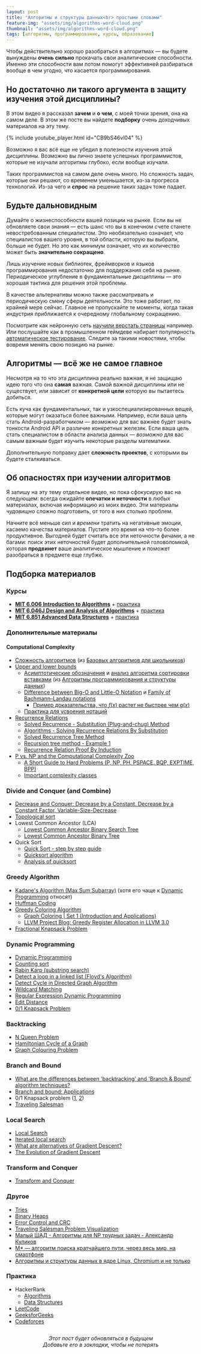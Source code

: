 ```yaml
---
layout: post
title: "Алгоритмы и структуры данных<br> простыми словами"
feature-img: "assets/img/algorithms-word-cloud.png"
thumbnail: "assets/img/algorithms-word-cloud.png"
tags: [алгоритмы, программирование, курсы, образование]
---
```

Чтобы действительно хорошо разобраться в алгоритмах — вы будете вынуждены
**очень сильно** прокачать свои аналитические способности.
Именно эти способности вам потом помогут эффективней разбираться вообще в чем угодно, что касается программирования.

## Но достаточно ли такого аргумента в защиту изучения этой дисциплины?
В этом видео я рассказал **зачем** и **о чем**, с моей точки зрения, она на самом деле.
В этом же посте вы найдете **подборку** очень доходчивых материалов на эту тему.
<!--more-->

{% include youtube_player.html id="CB9bS46vl04" %}

Возможно я вас всё еще не убедил в полезности изучения этой дисциплины.
Возможно вы лично знаете успешных программистов,
которые не изучали алгоритмы глубоко, если вообще изучали.

Таких программистов на самом деле очень много.
Но сложность задач, которые они решают, со временем уменьшается, из-за прогресса технологий.
Из-за чего и **спрос** на решение таких задач тоже падает.

## Будьте дальновидным
Думайте о жизнеспособности вашей позиции на рынке.
Если вы не обновляете свои знания — есть шанс что вы в конечном счете станете невостребованным специалистом.
Это необязательно означает, что специалистов вашего уровня, в той области, которую вы выбрали, больше не будет.
Но это как минимум означает, что их количество может быть **значительно сокращено**.

Лишь изучение новых библиотек, фреймворков и языков программирования недостаточно для поддержания себя на рынке.
Периодическое углубление в фундаментальные дисциплины — это хорошая тактика для решения этой проблемы.

В качестве альтернативы можно также рассматривать и периодическую смену сферы деятельности.
Это тоже работает, по крайней мере сейчас.
Главное не пропускайте те моменты,
когда такая индустрия приближается к очередному глобальному сокращению.

Посмотрите как нейронную сеть
[научили верстать страницы](https://github.com/emilwallner/Screenshot-to-code#1-give-a-design-image-to-the-trained-neural-network)
например.
Или послушайте как в промышленном геймдеве набирает популярность [автоматическое тестирование](https://www.youtube.com/watch?v=J4pnlCBTJYc&list=PLUl4u3cNGP61V4W6yRm1Am5zI94m33dXk&index=11&t=43m47s).
Следите за такими новостями, чтобы вовремя менять свою позицию на рынке.

## Алгоритмы — всё же не самое главное
Несмотря на то что эта дисциплина реально важная, я не защищаю идею того что она **самая** важная.
Самой важной дисциплины или не существует, или зависит от **конкретной цели** которую вы пытаетесь добиться.

Есть куча как фундаментальных, так и узкоспециализированных вещей, которые могут оказаться более важными.
Например, если ваша цель стать Android-разработчиком — *возможно* для вас важнее будет знать тонкости Android API
и различие конкретных железяк.
Если ваша цель стать специалистом
в области анализа данных — *возможно* для вас самым важным будет изучить некоторые разделы математики.

Дополнительную поправку дает **сложность проектов**, с которыми вы будете сталкиваться.

## Об опасностях при изучении алгоритмов
Я запишу на эту тему отдельное видео, но пока сфокусирую вас на следующем:
всегда ожидайте **опечатки и неточности** в *любых* материалах, включая информацию из моих видео.
Эти материалы *чудовищно* сложно подготовить, от того в них столько проблем.

Начните всё меньше сил и *времени* тратить на негативные эмоции, касаемо качества материалов.
Пустите это время на что-то более продуктивное.
Выгодней будет считать все эти неточности фичами, а не багами:
поиск этих неточностей будет дополнительной головоломкой,
которая **продвинет** ваше аналитическое мышление и поможет разобраться в предмете еще глубже.

## Подборка материалов

### Курсы
- [**MIT 6.006 Introduction to Algorithms**](https://www.youtube.com/playlist?list=PLUl4u3cNGP61Oq3tWYp6V_F-5jb5L2iHb) + [практика](https://ocw.mit.edu/courses/electrical-engineering-and-computer-science/6-006-introduction-to-algorithms-fall-2011/assignments/)
- [**MIT 6.046J Design and Analysis of Algorithms**](https://www.youtube.com/playlist?list=PLUl4u3cNGP6317WaSNfmCvGym2ucw3oGp) + [практика](https://ocw.mit.edu/courses/electrical-engineering-and-computer-science/6-046j-design-and-analysis-of-algorithms-spring-2015/assignments/)
- [**MIT 6.851 Advanced Data Structures**](https://www.youtube.com/playlist?list=PLUl4u3cNGP61hsJNdULdudlRL493b-XZf) + [практика](https://ocw.mit.edu/courses/electrical-engineering-and-computer-science/6-851-advanced-data-structures-spring-2012/assignments/)

### Дополнительные материалы

#### Computational Complexity
- [Сложность алгоритмов](https://www.youtube.com/watch?v=IsaS0NmgXlg&t=39s) (из [Базовых алгоритмов для школьников](https://www.youtube.com/playlist?list=PLDrmKwRSNx7KcHxyf9hSmF3fTLKSwujkM))
- [Upper and lower bounds](https://en.wikipedia.org/wiki/Upper_and_lower_bounds)
    - [Асимптотические обозначения](http://video-storage.openedu.ru/video/sd/0083/PADS-l3atejl24g.mp4) и [анализ алгоритма сортировки вставками](http://video-storage.openedu.ru/video/sd/0083/PADS-007o20mha9.mp4) (из [Алгоритмы программирования и структуры данных](https://openedu.ru/course/ITMOUniversity/PADS/))
    - [Difference between Big-O and Little-O Notation](https://stackoverflow.com/questions/1364444/difference-between-big-o-and-little-o-notation/1364582#1364582) и [Family of Bachmann–Landau notations](https://en.wikipedia.org/wiki/Big_O_notation#Family_of_Bachmann%E2%80%93Landau_notations)
        - [Пример доказательства, что $f(x)$ растет не быстрее чем $g(x)$](https://www.youtube.com/watch?v=X9eErxRjQEI&feature=youtu.be&list=PLB7540DEDD482705B&t=2949)
    - [Практика для усвоения нотаций](https://www.khanacademy.org/computing/computer-science/algorithms/asymptotic-notation/e/quiz--comparing-function-growth)
- [Recurrence Relations](https://users.cs.duke.edu/~reif/courses/alglectures/skiena.lectures/lecture3.pdf)
    - [Solved Recurrence - Substitution (Plug-and-chug) Method](https://www.youtube.com/watch?v=Ob8SM0fz6p0)
    - [Algorithms - Solving Recurrence Relations By Substitution](https://www.youtube.com/watch?v=zVeNqLg2uUc)
    - [Solved Recurrence Tree Method](https://www.youtube.com/watch?v=sLNPd_nPGIc)
    - [Recursion tree method - Example 1](https://www.youtube.com/watch?v=4p1WqREIJq8)
    - [Recurrence Relation Proof By Induction](https://www.youtube.com/watch?v=t_3ACuzEe_8)
- [P vs. NP and the Computational Complexity Zoo](https://www.youtube.com/watch?v=YX40hbAHx3s)
    - [A Short Guide to Hard Problems (P, NP, PH, PSPACE, BQP, EXPTIME, BPP)](https://www.quantamagazine.org/a-short-guide-to-hard-problems-20180716/)
    - [Important complexity classes](https://en.wikipedia.org/wiki/Computational_complexity_theory#Important_complexity_classes)

### Divide and Conquer (and Combine)
- [Decrease and Conquer: Decrease by a Constant, Decrease by a Constant Factor, Variable-Size-Decrease](https://www.geeksforgeeks.org/decrease-and-conquer/)
- [Topological sort](https://www.youtube.com/watch?v=ddTC4Zovtbc)
- Lowest Common Ancestor (LCA)
    - [Lowest Common Ancestor Binary Search Tree](https://www.youtube.com/watch?v=TIoCCStdiFo)
    - [Lowest Common Ancestor Binary Tree](https://www.youtube.com/watch?v=13m9ZCB8gjw)
- Quick Sort
    - [Quick Sort - step by step guide](https://www.youtube.com/watch?v=3OLTJlwyIqQ)
    - [Quicksort algorithm](https://www.youtube.com/watch?v=COk73cpQbFQ)
    - [Analysis of quicksort](https://www.youtube.com/watch?v=3Bbm3Prd5Fo)

### Greedy Algorithm
- [Kadane's Algorithm (Max Sum Subarray)](https://www.youtube.com/watch?v=86CQq3pKSUw) (хотя его чаще к [Dynamic Programming](https://stackoverflow.com/questions/16323792/dynamic-programming-aspect-in-kadanes-algorithm/16324315#16324315) относят)
- [Huffman Coding](https://www.youtube.com/watch?v=ZdooBTdW5bM)
- [Greedy Coloring Algorithm](https://www.youtube.com/watch?v=vGjsi8NIpSE)
    - [Graph Coloring \| Set 1 (Introduction and Applications)](https://www.geeksforgeeks.org/graph-coloring-applications/)
    - [LLVM Project Blog: Greedy Register Allocation in LLVM 3.0](http://blog.llvm.org/2011/09/greedy-register-allocation-in-llvm-30.html)
- [Fractional Knapsack Problem](https://www.youtube.com/watch?v=_08myilrxq8)

### Dynamic Programming
- [Dynamic Programming](https://www.youtube.com/watch?v=DiAtV7SneRE)
- [Counting sort](https://www.youtube.com/watch?v=7zuGmKfUt7s)
- [Rabin Karp (substring search)](https://www.youtube.com/watch?v=H4VrKHVG5qI)
- [Detect a loop in a linked list (Floyd's Algorithm)](https://www.youtube.com/watch?v=apIw0Opq5nk)
- [Detect Cycle in Directed Graph Algorithm](https://www.youtube.com/watch?v=rKQaZuoUR4M)
- [Wildcard Matching](https://www.youtube.com/watch?v=3ZDZ-N0EPV0)
- [Regular Expression Dynamic Programming](https://www.youtube.com/watch?v=l3hda49XcDE)
- [Edit Distance](https://www.youtube.com/watch?v=xFd5P9nyhTw)
- [0/1 Knapsack Problem](https://www.youtube.com/watch?v=8LusJS5-AGo)

### Backtracking
- [N Queen Problem](https://www.youtube.com/watch?v=lTPIX2Ywo3U)
- [Hamiltonian Cycle of a Graph](https://www.youtube.com/watch?v=naYLw94Qi6U)
- [Graph Colouring Problem](https://www.youtube.com/watch?v=miCYGGrTwFU)

### Branch and Bound
- [What are the differences between 'backtracking' and 'Branch & Bound' algorithm techniques?](https://www.quora.com/What-are-the-differences-between-backtracking-and-Branch-Bound-algorithm-techniques/answer/Manan-Parikh)
- [Branch and bound: Applications](https://en.wikipedia.org/wiki/Branch_and_bound#Applications)
- 0/1 Knapsack problem ([1](https://www.youtube.com/watch?v=slayHO7gKEQ), [2](https://www.youtube.com/watch?v=qwC7bS_pBMs))
- [Traveling Salesman](https://www.youtube.com/watch?v=JQW-0d1-Ttw)

### Local Search
- [Local Search](https://www.youtube.com/watch?v=tYBGGRRva5o)
- [Iterated local search](https://en.wikipedia.org/wiki/Iterated_local_search)
- [What are alternatives of Gradient Descent?](https://stats.stackexchange.com/questions/97014/what-are-alternatives-of-gradient-descent/99380#99380)
- [The Evolution of Gradient Descent](https://www.youtube.com/watch?v=nhqo0u1a6fw)

### Transform and Conquer
- [Transform and Conquer](http://cps616.scs.ryerson.ca/Lectures/07%20-%20Transform%20and%20conquer.pdf)

### Другое
- [Tries](https://www.youtube.com/watch?v=zIjfhVPRZCg)
- [Binary Heaps](https://www.youtube.com/playlist?list=PLSVu1-lON6Lwqj5nDqg8YyD7f4tjLMMBN)
- [Error Control and CRC](https://www.youtube.com/watch?v=LL2QpP4k_HE)
- [Traveling Salesman Problem Visualization](https://www.youtube.com/watch?v=SC5CX8drAtU)
- [Малый ШАД - Алгоритмы для NP трудных задач - Александр Куликов](https://www.youtube.com/watch?v=zW7pjf4c_aU)
- [M* — алгоритм поиска кратчайшего пути, через весь мир, на смартфоне](https://habr.com/company/2gis/blog/326638/)
- [Алгоритмы и структуры данных в ядре Linux, Chromium и не только](https://habr.com/company/wunderfund/blog/277143/)

### Практика
- HackerRank
    - [Algorithms](https://www.hackerrank.com/domains/algorithms)
    - [Data Structures](https://www.hackerrank.com/domains/data-structures)
- [LeetCode](https://leetcode.com/problemset/algorithms/)
- [GeeksforGeeks](https://practice.geeksforgeeks.org/)
- [Codeforces](https://codeforces.com/)

<p style="text-align: center; font-style: italic; padding-top: 1em; margin: 0">
Этот пост будет обновляться в будущем<br>
Добавьте его в закладки, чтобы не потерять
</p>
